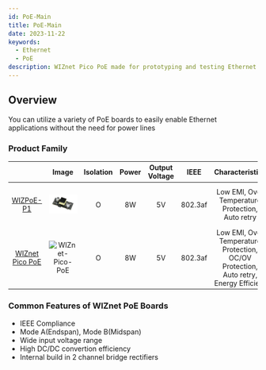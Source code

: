 ```yaml
---
id: PoE-Main
title: PoE-Main
date: 2023-11-22
keywords:
  - Ethernet
  - PoE
description: WIZnet Pico PoE made for prototyping and testing Ethernet capabilities on Pico
---
```


## Overview

You can utilize a variety of PoE boards to easily enable Ethernet applications without the need for power lines

### Product Family
 
|       | Image   | Isolation | Power | Output Voltage| IEEE |Characteristics| Compatible Board | Buy |
| :---: | :-----: | :-------: | :----:| :------------:| :-------------:| :----------------: | :----:| :--:|
| [WIZPoE-P1](./WIZPoE-P1.md) |![WIZPoE-P1](/img/osh/PoE/WIZPoE-S1/WIZPOE-P1.png) | O |8W|5V| 802.3af|Low EMI, Over Temperature Protection, Auto retry| [Surf5](./../surf5/surf5.md) <br/> [W55RP20-EVB-Pico](./../../iMCU/W55RP20/w55rp20-evb-pico.md) <br/> [W5100S-EVB-Pico2](./../../iEthernet/W5100S/w5100s-evb-pico2.md) <br/> [W5500-EVB-Pico2](./../../iEthernet/W5500/w5500-evb-pico2.md) <br/> [W6100-EVB-Pico2](./../../iEthernet/W6100/W6100-EVB-Pico2.md) | [Shop](https://wiznetshop.co.kr/product/detail.html?product_no=1092&cate_no=1&display_group=3) |
| [WIZnet Pico PoE](./../WIZnet-Pico-PoE.md)|![WIZnet-Pico-PoE](/img/osh/WIZnet_Pico_PoE/WIZnet_Pico_PoE_FIN_FW_C.png)|O|8W|5V|802.3af|Low EMI, Over Temperature Protection, OC/OV Protection, Auto retry, Energy Efficient |Standalone(Raspberry Pi Pico Compatible)|[Shop](https://wiznetshop.io/product/detail.html?product_no=1086&cate_no=57&display_group=1)|


### Common Features of WIZnet PoE Boards

- IEEE Compliance
- Mode A(Endspan), Mode B(Midspan)
- Wide input voltage range
- High DC/DC convertion efficiency
- Internal build in 2 channel bridge rectifiers

